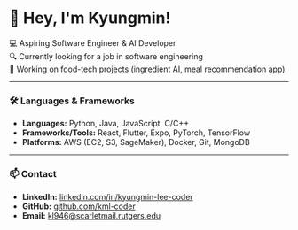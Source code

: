 # 👋 Hey, I'm Kyungmin!

💻 Aspiring Software Engineer & AI Developer  
🔍 Currently looking for a job in software engineering  
🌱 Working on food-tech projects (ingredient AI, meal recommendation app)

---

### 🛠 Languages & Frameworks
- **Languages:** Python, Java, JavaScript, C/C++  
- **Frameworks/Tools:** React, Flutter, Expo, PyTorch, TensorFlow  
- **Platforms:** AWS (EC2, S3, SageMaker), Docker, Git, MongoDB  

---

### 📫 Contact
- **LinkedIn:** [linkedin.com/in/kyungmin-lee-coder](https://www.linkedin.com/in/kyungmin-lee-coder)  
- **GitHub:** [github.com/kml-coder](https://github.com/kml-coder)  
- **Email:** kl946@scarletmail.rutgers.edu
